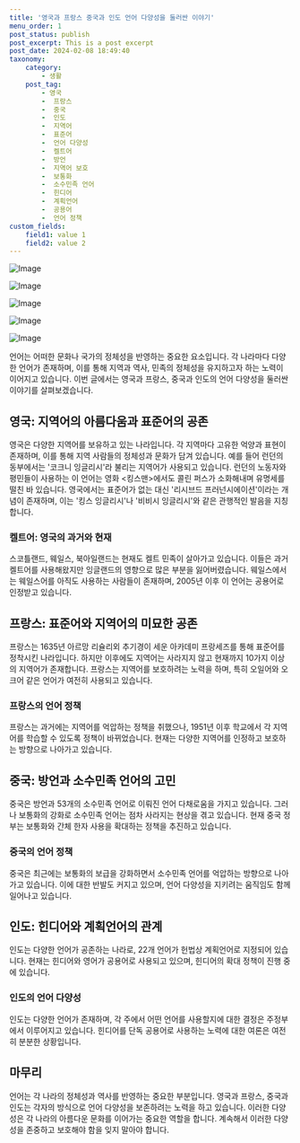 ```yaml
---
title: '영국과 프랑스 중국과 인도 언어 다양성을 둘러싼 이야기'
menu_order: 1
post_status: publish
post_excerpt: This is a post excerpt
post_date: 2024-02-08 18:49:40
taxonomy:
    category:
        - 생활
    post_tag:
        - 영국
        -  프랑스
        -  중국
        -  인도
        -  지역어
        -  표준어
        -  언어 다양성
        -  켈트어
        -  방언
        -  지역어 보호
        -  보통화
        -  소수민족 언어
        -  힌디어
        -  계획언어
        -  공용어
        -  언어 정책
custom_fields:
    field1: value 1
    field2: value 2
---
```


![Image](https://imgnews.pstatic.net/image/036/2024/02/08/0000049399_001_20240208111501074.jpg?type=w647)

![Image](https://imgnews.pstatic.net/image/036/2024/02/08/0000049399_002_20240208111501135.jpg?type=w647)

![Image](https://imgnews.pstatic.net/image/036/2024/02/08/0000049399_003_20240208111501172.jpg?type=w647)

![Image](https://imgnews.pstatic.net/image/036/2024/02/08/0000049399_004_20240208111501211.jpg?type=w647)

![Image](https://imgnews.pstatic.net/image/036/2024/02/08/0000049399_005_20240208111501258.jpg?type=w647)

언어는 어떠한 문화나 국가의 정체성을 반영하는 중요한 요소입니다. 각 나라마다 다양한 언어가 존재하며, 이를 통해 지역과 역사, 민족의 정체성을 유지하고자 하는 노력이 이어지고 있습니다. 이번 글에서는 영국과 프랑스, 중국과 인도의 언어 다양성을 둘러싼 이야기를 살펴보겠습니다.
## 영국: 지역어의 아름다움과 표준어의 공존
영국은 다양한 지역어를 보유하고 있는 나라입니다. 각 지역마다 고유한 억양과 표현이 존재하며, 이를 통해 지역 사람들의 정체성과 문화가 담겨 있습니다. 예를 들어 런던의 동부에서는 '코크니 잉글리시'라 불리는 지역어가 사용되고 있습니다. 런던의 노동자와 평민들이 사용하는 이 언어는 영화 <킹스맨>에서도 콜린 퍼스가 소화해내며 유명세를 떨친 바 있습니다. 영국에서는 표준어가 없는 대신 '리시브드 프러넌시에이션'이라는 개념이 존재하며, 이는 '킹스 잉글리시'나 '비비시 잉글리시'와 같은 관행적인 발음을 지칭합니다.
### 켈트어: 영국의 과거와 현재
스코틀랜드, 웨일스, 북아일랜드는 현재도 켈트 민족이 살아가고 있습니다. 이들은 과거 켈트어를 사용해왔지만 잉글랜드의 영향으로 많은 부분을 잃어버렸습니다. 웨일스에서는 웨일스어를 아직도 사용하는 사람들이 존재하며, 2005년 이후 이 언어는 공용어로 인정받고 있습니다.
## 프랑스: 표준어와 지역어의 미묘한 공존
프랑스는 1635년 아르망 리슐리외 추기경이 세운 아카데미 프랑세즈를 통해 표준어를 정착시킨 나라입니다. 하지만 이후에도 지역어는 사라지지 않고 현재까지 10가지 이상의 지역어가 존재합니다. 프랑스는 지역어를 보호하려는 노력을 하며, 특히 오일어와 오크어 같은 언어가 여전히 사용되고 있습니다. 
### 프랑스의 언어 정책
프랑스는 과거에는 지역어를 억압하는 정책을 취했으나, 1951년 이후 학교에서 각 지역어를 학습할 수 있도록 정책이 바뀌었습니다. 현재는 다양한 지역어를 인정하고 보호하는 방향으로 나아가고 있습니다.
## 중국: 방언과 소수민족 언어의 고민
중국은 방언과 53개의 소수민족 언어로 이뤄진 언어 다채로움을 가지고 있습니다. 그러나 보통화의 강화로 소수민족 언어는 점차 사라지는 현상을 겪고 있습니다. 현재 중국 정부는 보통화와 간체 한자 사용을 확대하는 정책을 추진하고 있습니다.
### 중국의 언어 정책
중국은 최근에는 보통화의 보급을 강화하면서 소수민족 언어를 억압하는 방향으로 나아가고 있습니다. 이에 대한 반발도 커지고 있으며, 언어 다양성을 지키려는 움직임도 함께 일어나고 있습니다.
## 인도: 힌디어와 계획언어의 관계
인도는 다양한 언어가 공존하는 나라로, 22개 언어가 헌법상 계획언어로 지정되어 있습니다. 현재는 힌디어와 영어가 공용어로 사용되고 있으며, 힌디어의 확대 정책이 진행 중에 있습니다.
### 인도의 언어 다양성
인도는 다양한 언어가 존재하며, 각 주에서 어떤 언어를 사용할지에 대한 결정은 주정부에서 이루어지고 있습니다. 힌디어를 단독 공용어로 사용하는 노력에 대한 여론은 여전히 분분한 상황입니다.
## 마무리
언어는 각 나라의 정체성과 역사를 반영하는 중요한 부분입니다. 영국과 프랑스, 중국과 인도는 각자의 방식으로 언어 다양성을 보존하려는 노력을 하고 있습니다. 이러한 다양성은 각 나라의 아름다운 문화를 이어가는 중요한 역할을 합니다. 계속해서 이러한 다양성을 존중하고 보호해야 함을 잊지 말아야 합니다.
